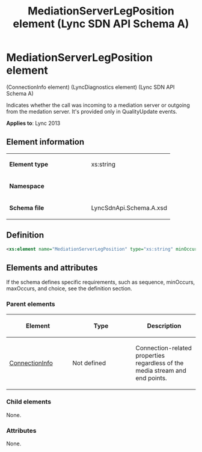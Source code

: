 ﻿---
title: MediationServerLegPosition element  (Lync SDN API Schema A)
TOCTitle: MediationServerLegPosition element
ms:assetid: 1551fe15-1bfe-bf2f-25eb-4f5820f02479
ms:mtpsurl: https://msdn.microsoft.com/library/Dn775127(v=office.15)
ms:contentKeyID: 62626101
ms.date: 07/24/2014
mtps_version: v=office.15
dev_langs:
- xml
---

# MediationServerLegPosition element 

(ConnectionInfo element) (LyncDiagnostics element) (Lync SDN API Schema A)

Indicates whether the call was incoming to a mediation server or outgoing from the medation server. It's provided only in QualityUpdate events.


**Applies to**: Lync 2013

## Element information

<table>
<colgroup>
<col style="width: 50%" />
<col style="width: 50%" />
</colgroup>
<tbody>
<tr class="odd">
<td><p><strong>Element type</strong></p></td>
<td><p>xs:string</p></td>
</tr>
<tr class="even">
<td><p><strong>Namespace</strong></p></td>
<td><p></p></td>
</tr>
<tr class="odd">
<td><p><strong>Schema file</strong></p></td>
<td><p>LyncSdnApi.Schema.A.xsd</p></td>
</tr>
</tbody>
</table>


## Definition

```xml
<xs:element name="MediationServerLegPosition" type="xs:string" minOccurs="0"></xs:element>
```

## Elements and attributes

If the schema defines specific requirements, such as sequence, minOccurs, maxOccurs, and choice, see the definition section.

### Parent elements

<table>
<colgroup>
<col style="width: 33%" />
<col style="width: 33%" />
<col style="width: 33%" />
</colgroup>
<thead>
<tr class="header">
<th><p>Element</p></th>
<th><p>Type</p></th>
<th><p>Description</p></th>
</tr>
</thead>
<tbody>
<tr class="odd">
<td><p><a href="connectioninfo-element-lyncdiagnostics-element-lync-sdn-api-schema-a.md">ConnectionInfo</a></p></td>
<td><p>Not defined</p></td>
<td><p>Connection-related properties regardless of the media stream and end points.</p></td>
</tr>
</tbody>
</table>


### Child elements

None.

### Attributes

None.

